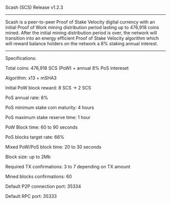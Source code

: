 Scash (SCS) Release v1.2.3

-----------------------------
Scash is a peer-to-peer Proof of Stake Velocity digital currency with an initial Proof of Work mining
distribution period lasting up to 476,918 coins mined. After the initial mining distribution 
period is over, the network will transition into an energy efficient Proof of Stake Velocity algorithm which will
reward balance holders on the network a 8% staking annual interest.

-----------------------------
Specifications:

Total coins: 476,918 SCS (PoW) + annual 8% PoS intereset

Algorithm: x13 + mSHA3

Initial PoW block reward: 8 SCS -> 2 SCS

PoS annual rate: 8%

PoS minimum stake coin maturity: 4 hours

PoS maximum stake reserve time: 1 hour

PoW Block time: 60 to 90 seconds

PoS blocks target rate: 66%

Mixed PoW/PoS block time: 20 to 30 seconds

Block size: up to 2Mb

Required TX confirmations: 3 to 7 depending on TX amount

Mined blocks confirmations: 60

Default P2P connection port: 35334

Default RPC port: 35333
